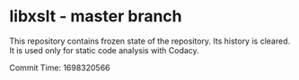 # libxslt - master branch

This repository contains frozen state of the repository.
Its history is cleared. It is used only for static code
analysis with Codacy.

Commit Time: 1698320566